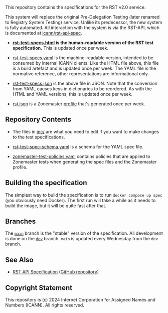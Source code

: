 This repository contains the specifications for the RST v2.0 service.

This system will replace the original Pre-Delegation Testing (later renamed to
Registry System Testing) service. Unlike its predecessor, the new system is
fully automated. All interaction with the system is via the RST-API, which is
documented at [icann/rst-api-spec](https://icann.github.io/rst-api-spec).

* **[rst-test-specs.html](https://icann.github.io/rst-test-specs/rst-test-specs.html)
  is the human-readable version of the RST test specification.** This is updated
  once per week.

* [rst-test-specs.yaml](https://icann.github.io/rst-test-specs/rst-test-specs.yaml)
  is the machine-readable version, intended to be consumed by internal ICANN
  clients. Like the HTML file above, this file is a build artefact and is
  updated once per week. The YAML file is the normative reference, other
  representations are informational only.

* [rst-test-specs.json](https://icann.github.io/rst-test-specs/rst-test-specs.json)
  is the above file in JSON. Note that the conversion from YAML causes keys in
  dictionaries to be reordered. As with the HTML and YAML versions, this is
  updated once per week.

* [rst.json](https://icann.github.io/rst-test-specs/rst.json) is a Zonemaster
  [profile](https://github.com/zonemaster/zonemaster/blob/master/docs/public/configuration/profiles.md)
  that's generated once per week.

## Repository Contents

* The files in [inc/](inc/) are what you need to edit if you want to make
  changes to the test specifications.

* [rst-test-spec-schema.yaml](rst-test-spec-schema.yaml) is a schema for the
  YAML spec file.

* [zonemaster-test-policies.yaml](zonemaster-test-policies.yaml) contains 
  policies that are applied to Zonemaster tests when generating the spec files
  and the Zonemaster profile.

## Building the specification

The simplest way to build the specification is to run `docker compose up spec`
(you obviously need Docker). The first run will take a while as it needs to
build the image, but it will be quite fast after that.

## Branches

The [`main`](https://icann.github.io/rst-api-spec/tree/main) branch is the
"stable" version of the specification. All development is done on the
[`dev`](https://icann.github.io/rst-api-spec/tree/dev) branch. `main` is updated
every Wednesday from the `dev` branch.

## See Also

* [RST API Specification](https://icann.github.io/rst-api-spec) ([GitHub repository](https://github.com/icann/rst-api-spec))

## Copyright Statement

This repository is (c) 2024 Internet Corporation for Assigned Names and Numbers
(ICANN). All rights reserved.
